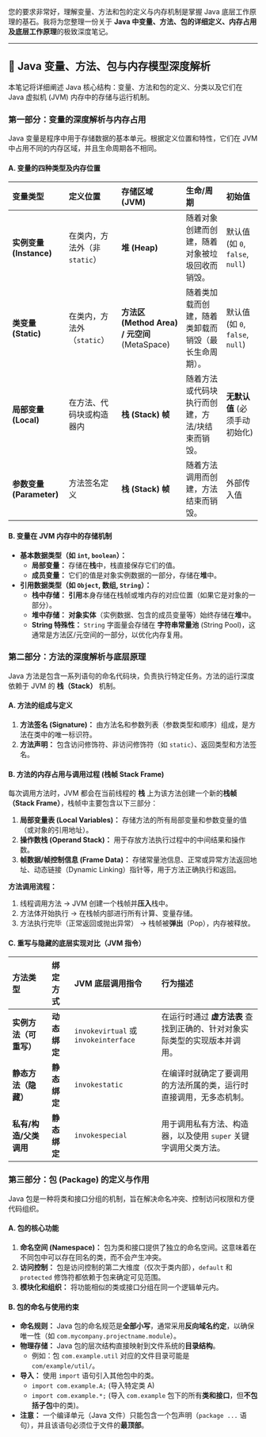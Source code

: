 您的要求非常好，理解变量、方法和包的定义与内存机制是掌握 Java 底层工作原理的基石。我将为您整理一份关于 **Java 中变量、方法、包的详细定义、内存占用及底层工作原理**的极致深度笔记。

---

## 💾 Java 变量、方法、包与内存模型深度解析

本笔记将详细阐述 Java 核心结构：变量、方法和包的定义、分类以及它们在 Java 虚拟机 (JVM) 内存中的存储与运行机制。

### 第一部分：变量的深度解析与内存占用

Java 变量是程序中用于存储数据的基本单元。根据定义位置和特性，它们在 JVM 中占用不同的内存区域，并且生命周期各不相同。

#### A. 变量的四种类型及内存位置

| 变量类型 | 定义位置 | 存储区域 (JVM) | 生命/周期 | 初始值 |
| :--- | :--- | :--- | :--- | :--- |
| **实例变量 (Instance)** | 在类内，方法外（非 `static`） | **堆 (Heap)** | 随着对象创建而创建，随着对象被垃圾回收而销毁。 | 默认值 (如 `0`, `false`, `null`) |
| **类变量 (Static)** | 在类内，方法外（`static`） | **方法区 (Method Area) / 元空间** (MetaSpace) | 随着类加载而创建，随着类卸载而销毁（最长生命周期）。 | 默认值 (如 `0`, `false`, `null`) |
| **局部变量 (Local)** | 在方法、代码块或构造器内 | **栈 (Stack) 帧** | 随着方法或代码块执行而创建，方法/块结束而销毁。 | **无默认值** (必须手动初始化) |
| **参数变量 (Parameter)**| 方法签名定义 | **栈 (Stack) 帧** | 随着方法调用而创建，方法结束而销毁。 | 外部传入值 |

#### B. 变量在 JVM 内存中的存储机制

*   **基本数据类型（如 `int`, `boolean`）：**
    *   **局部变量：** 存储在**栈**中，栈直接保存它们的值。
    *   **成员变量：** 它们的值是对象实例数据的一部分，存储在**堆**中。
*   **引用数据类型（如 `Object`, 数组, `String`）：**
    *   **栈中存储：** **引用**本身存储在栈帧或堆内存的对应位置（如果它是对象的一部分）。
    *   **堆中存储：** **对象实体**（实例数据、包含的成员变量等）始终存储在**堆**中。
    *   **String 特殊性：** `String` 字面量会存储在 **字符串常量池** (String Pool)，这通常是方法区/元空间的一部分，以优化内存复用。

### 第二部分：方法的深度解析与底层原理

Java 方法是包含一系列语句的命名代码块，负责执行特定任务。方法的运行深度依赖于 JVM 的 **栈（Stack）** 机制。

#### A. 方法的组成与定义

1.  **方法签名 (Signature)：** 由方法名和参数列表（参数类型和顺序）组成，是方法在类中的唯一标识符。
2.  **方法声明：** 包含访问修饰符、非访问修饰符（如 `static`）、返回类型和方法签名。

#### B. 方法的内存占用与调用过程 (栈帧 Stack Frame)

每次调用方法时，JVM 都会在当前线程的 **栈** 上为该方法创建一个新的**栈帧（Stack Frame）**，栈帧中主要包含以下三部分：

1.  **局部变量表 (Local Variables)：** 存储方法的所有局部变量和参数变量的值（或对象的引用地址）。
2.  **操作数栈 (Operand Stack)：** 用于存放方法执行过程中的中间结果和操作数。
3.  **帧数据/帧控制信息 (Frame Data)：** 存储常量池信息、正常或异常方法返回地址、动态链接（Dynamic Linking）指针等，用于方法正确执行和返回。

**方法调用流程：**

1.  线程调用方法 $\rightarrow$ JVM 创建一个栈帧并**压入**栈中。
2.  方法体开始执行 $\rightarrow$ 在栈帧内部进行所有计算、变量存储。
3.  方法执行完毕（正常返回或抛出异常） $\rightarrow$ 栈帧被**弹出**（Pop），内存被释放。

#### C. 重写与隐藏的底层实现对比（JVM 指令）

| 方法类型 | 绑定方式 | JVM 底层调用指令 | 行为描述 |
| :--- | :--- | :--- | :--- |
| **实例方法（可重写）**| **动态绑定** | `invokevirtual` 或 `invokeinterface` | 在运行时通过 **虚方法表** 查找到正确的、针对对象实际类型的实现版本并调用。 |
| **静态方法（隐藏）** | **静态绑定** | `invokestatic` | 在编译时就确定了要调用的方法所属的类，运行时直接调用，无多态机制。 |
| **私有/构造/父类调用** | **静态绑定** | `invokespecial` | 用于调用私有方法、构造器，以及使用 `super` 关键字调用父类方法。 |

### 第三部分：包 (Package) 的定义与作用

Java 包是一种将类和接口分组的机制，旨在解决命名冲突、控制访问权限和方便代码组织。

#### A. 包的核心功能

1.  **命名空间 (Namespace)：** 包为类和接口提供了独立的命名空间。这意味着在不同包中可以存在同名的类，而不会产生冲突。
2.  **访问控制：** 包是访问控制的第二大维度（仅次于类内部），`default` 和 `protected` 修饰符都依赖于包来确定可见范围。
3.  **模块化和组织：** 将功能相似的类或接口分组在同一个逻辑单元内。

#### B. 包的命名与使用约束

*   **命名规则：** Java 包的命名规范是**全部小写**，通常采用**反向域名约定**，以确保唯一性（如 `com.mycompany.projectname.module`）。
*   **物理存储：** Java 包的层次结构直接映射到文件系统的**目录结构**。
    *   例如：包 `com.example.util` 对应的文件目录可能是 `com/example/util/`。
*   **导入：** 使用 `import` 语句引入其他包中的类。
    *   `import com.example.A;` (导入特定类 A)
    *   `import com.example.*;` (导入 `com.example` 包下的所有**类和接口**，但**不包括子包**中的类)。
*   **注意：** 一个编译单元（Java 文件）只能包含一个包声明（`package ...` 语句），并且该语句必须位于文件的**最顶部**。